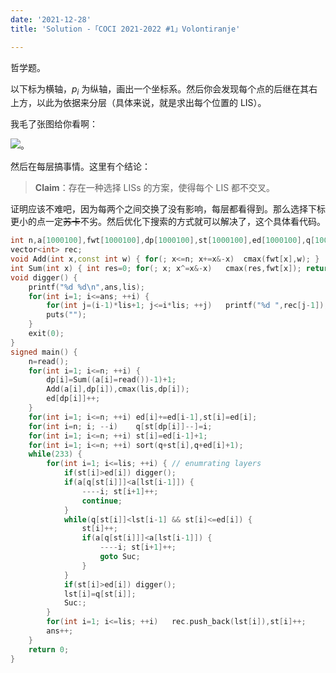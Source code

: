 ```yaml
---
date: '2021-12-28'
title: 'Solution -「COCI 2021-2022 #1」Volontiranje'

---
```


哲学题。

以下标为横轴，$p_i$ 为纵轴，画出一个坐标系。然后你会发现每个点的后继在其右上方，以此为依据来分层（具体来说，就是求出每个位置的 LIS）。

我毛了张图给你看啊：

![](/posts/sol-p7931/image.png)。

然后在每层搞事情。这里有个结论：

>**Claim**：存在一种选择 LISs 的方案，使得每个 LIS 都不交叉。

证明应该不难吧，因为每两个之间交换了没有影响，每层都看得到。那么选择下标更小的点一定~~苏卡~~不劣。然后优化下搜索的方式就可以解决了，这个具体看代码。

```cpp
int n,a[1000100],fwt[1000100],dp[1000100],st[1000100],ed[1000100],q[1000100],lis,ans,lst[1000100];
vector<int> rec;
void Add(int x,const int w) { for(; x<=n; x+=x&-x)	cmax(fwt[x],w); }
int Sum(int x) { int res=0; for(; x; x^=x&-x)	cmax(res,fwt[x]); return res; }
void digger() {
	printf("%d %d\n",ans,lis);
	for(int i=1; i<=ans; ++i) {
		for(int j=(i-1)*lis+1; j<=i*lis; ++j)	printf("%d ",rec[j-1]);
		puts("");
	}
	exit(0);
}
signed main() {
	n=read();
	for(int i=1; i<=n; ++i) {
		dp[i]=Sum((a[i]=read())-1)+1;
		Add(a[i],dp[i]),cmax(lis,dp[i]);
		ed[dp[i]]++;
	}
	for(int i=1; i<=n; ++i)	ed[i]+=ed[i-1],st[i]=ed[i];
	for(int i=n; i; --i)	q[st[dp[i]]--]=i;
	for(int i=1; i<=n; ++i)	st[i]=ed[i-1]+1;
	for(int i=1; i<=n; ++i)	sort(q+st[i],q+ed[i]+1);
	while(233) {
		for(int i=1; i<=lis; ++i) { // enumrating layers
			if(st[i]>ed[i])	digger();
			if(a[q[st[i]]]<a[lst[i-1]]) {
				----i; st[i+1]++;
				continue;
			}
			while(q[st[i]]<lst[i-1] && st[i]<=ed[i]) {
				st[i]++;
				if(a[q[st[i]]]<a[lst[i-1]]) {
					----i; st[i+1]++;
					goto Suc;
				}
			}
			if(st[i]>ed[i])	digger();
			lst[i]=q[st[i]];
			Suc:;
		}
		for(int i=1; i<=lis; ++i)	rec.push_back(lst[i]),st[i]++;
		ans++;
	}
	return 0;
}
```